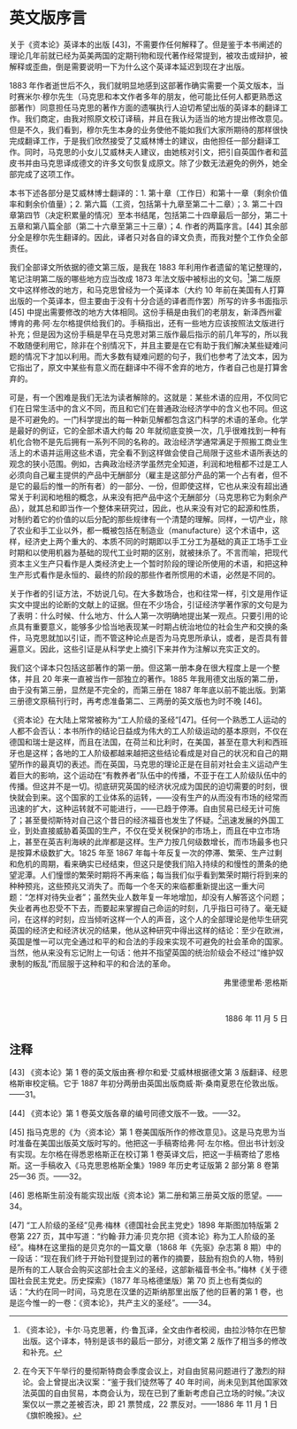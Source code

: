 # 英文版序言

关于《资本论》英译本的出版 [43]，不需要作任何解释了。但是鉴于本书阐述的理论几年前就已经为英美两国的定期刊物和现代著作经常提到，被攻击或辩护，被解释或歪曲，倒是需要说明一下为什么这个英译本延迟到现在才出版。

1883 年作者逝世后不久，我们就明显地感到这部著作确实需要一个英文版本，当时赛米尔·穆尔先生（马克思和本文作者多年的朋友，他可能比任何人都更熟悉这部著作）同意担任马克思的著作方面的遗嘱执行人迫切希望出版的英译本的翻译工作。我们商定，由我对照原文校订译稿，并且在我认为适当的地方提出修改意见。但是不久，我们看到，穆尔先生本身的业务使他不能如我们大家所期待的那样很快完成翻译工作，于是我们欣然接受了艾威林博士的建议，由他担任一部分翻译工作。同时，马克思的小女儿艾威林夫人建议，由她核对引文，把引自英国作者和蓝皮书并由马克思译成德文的许多文句恢复成原文。除了少数无法避免的例外，她全部完成了这项工作。

本书下述各部分是艾威林博士翻译的：1. 第十章（工作日）和第十一章（剩余价值率和剩余价值量）；2. 第六篇（工资，包括第十九章至第二十二章）；3. 第二十四章第四节（决定积累量的情况）至本书结尾，包括第二十四章最后一部分，第二十五章和第八篇全部（第二十六章至第三十三章）；4. 作者的两篇序言。[44] 其余部分全是穆尔先生翻译的。因此，译者只对各自的译文负责，而我对整个工作负全部责任。

我们全部译文所依据的德文第三版，是我在 1883 年利用作者遗留的笔记整理的，笔记注明第二版的哪些地方应当改成 1873 年法文版中被标出的文句。[^1]第二版原文中这样修改的地方，和马克思曾经为一个英译本（大约 10 年前在美国有人打算出版的一个英译本，但主要由于没有十分合适的译者而作罢）所写的许多书面指示 [45] 中提出需要修改的地方大体相同。这份手稿是由我们的老朋友，新泽西州霍博肯的弗·阿·左尔格提供给我们的。手稿指出，还有一些地方应该按照法文版进行补充；但是因为这份手稿是早在马克思对第三版作最后指示的前几年写的，所以我不敢随便利用它，除非在个别情况下，并且主要是在它有助于我们解决某些疑难问题的情况下才加以利用。而大多数有疑难问题的句子，我们也参考了法文本，因为它指出了，原文中某些有意义而在翻译中不得不舍弃的地方，作者自己也是打算舍弃的。

可是，有一个困难是我们无法为读者解除的。这就是：某些术语的应用，不仅同它们在日常生活中的含义不同，而且和它们在普通政治经济学中的含义也不同。但这是不可避免的。一门科学提出的每一种新见解都包含这门科学的术语的革命。化学是最好的例证，它的全部术语大约每 20 年就彻底变换一次，几乎很难找到一种有机化合物不是先后拥有一系列不同的名称的。政治经济学通常满足于照搬工商业生活上的术语并运用这些术语，完全看不到这样做会使自己局限于这些术语所表达的观念的狭小范围。例如，古典政治经济学虽然完全知道，利润和地租都不过是工人必须向自己雇主提供的产品中无酬部分（雇主是这部分产品的第一个占有者，但不是它的最后的惟一的所有者）的一部分、一份，但即使这样，它也从来没有超出通常关于利润和地租的概念，从来没有把产品中这个无酬部分（马克思称它为剩余产品），就其总和即当作一个整体来研究过，因此，也从来没有对它的起源和性质，对制约着它的价值的以后分配的那些规律有一个清楚的理解。同样，一切产业，除了农业和手工业以外，都一概被包括在制造业（manufacture）这个术语中，这样，经济史上两个重大的、本质不同的时期即以手工分工为基础的真正工场手工业时期和以使用机器为基础的现代工业时期的区别，就被抹杀了。不言而喻，把现代资本主义生产只看作是人类经济史上一个暂时阶段的理论所使用的术语，和把这种生产形式看作是永恒的、最终的阶段的那些作者所惯用的术语，必然是不同的。

关于作者的引证方法，不妨说几句。在大多数场合，也和往常一样，引文是用作证实文中提出的论断的文献上的证据。但在不少场合，引证经济学著作家的文句是为了表明：什么时候、什么地方、什么人第一次明确地提出某一观点。只要引用的论点具有重要意义，能够多少恰当地表现某一时期占统治地位的社会生产和交换的条件，马克思就加以引证，而不管这种论点是否为马克思所承认，或者，是否具有普遍意义。因此，这些引证是从科学史上摘引下来并作为注解以充实正文的。

我们这个译本只包括这部著作的第一册。但这第一册本身在很大程度上是一个整体，并且 20 年来一直被当作一部独立的著作。1885 年我用德文出版的第二册，由于没有第三册，显然是不完全的，而第三册在 1887 年年底以前不能出版。到第三册德文原稿刊行时，再考虑准备第二、三两册的英文版也为时不晚 [46]。

《资本论》在大陆上常常被称为“工人阶级的圣经”[47]。任何一个熟悉工人运动的人都不会否认：本书所作的结论日益成为伟大的工人阶级运动的基本原则，不仅在德国和瑞士是这样，而且在法国，在荷兰和比利时，在美国，甚至在意大利和西班牙也是这样；各地的工人阶级都越来越把这些结论看成是对自己的状况和自己的期望所作的最真切的表述。而在英国，马克思的理论正是在目前对社会主义运动产生着巨大的影响，这个运动在“有教养者”队伍中的传播，不亚于在工人阶级队伍中的传播。但这并不是一切。彻底研究英国的经济状况成为国民的迫切需要的时刻，很快就会到来。这个国家的工业体系的运转，——没有生产的从而没有市场的经常而迅速的扩大，这种运转就不可能进行，——已趋于停滞。自由贸易已经无计可施了；甚至曼彻斯特对自己这个昔日的经济福音也发生了怀疑。[^2]迅速发展的外国工业，到处直接威胁着英国的生产，不仅在受关税保护的市场上，而且在中立市场上，甚至在英吉利海峡的此岸都是这样。生产力按几何级数增长，而市场最多也只是按算术级数扩大。1825 年至 1867 年每十年反复一次的停滞、繁荣、生产过剩和危机的周期，看来确实已经结束，但这只是使我们陷入持续的和慢性的萧条的绝望泥潭。人们憧憬的繁荣时期将不再来临；每当我们似乎看到繁荣时期行将到来的种种预兆，这些预兆又消失了。而每一个冬天的来临都重新提出这一重大问题：“怎样对待失业者”；虽然失业人数年复一年地增加，却没有人解答这个问题；失业者再也忍受不下去，而要起来掌握自己命运的时刻，几乎指日可待了。毫无疑问，在这样的时刻，应当倾听这样一个人的声音，这个人的全部理论是他毕生研究英国的经济史和经济状况的结果，他从这种研究中得出这样的结论：至少在欧洲，英国是惟一可以完全通过和平的和合法的手段来实现不可避免的社会革命的国家。当然，他从来没有忘记附上一句话：他并不指望英国的统治阶级会不经过“维护奴隶制的叛乱”而屈服于这种和平的和合法的革命。

<div style="text-align: right;">

弗里德里希·恩格斯

<br>

1886 年 11 月 5 日

</div>

## 注释

[^1]: 《资本论》，卡尔·马克思著，约·鲁瓦译，全文由作者校阅，由拉沙特尔在巴黎出版。这个译本，特别是该书的最后一部分，对德文第 2 版作了相当多的修改和补充。

[^2]: 在今天下午举行的曼彻斯特商会季度会议上，对自由贸易问题进行了激烈的辩论。会上曾提出决议案：“鉴于我们徒然等了 40 年时间，尚未见到其他国家效法英国的自由贸易，本商会认为，现在已到了重新考虑自己立场的时候。”决议案仅以一票之差被否决，即 21 票赞成，22 票反对。——1886 年 11 月 1 日《旗帜晚报》。

[43] 《资本论》第 1 卷的英文版由赛·穆尔和爱·艾威林根据德文第 3 版翻译、经恩格斯审校定稿。它于 1887 年初分两册由英国出版商威·斯·桑南夏恩在伦敦出版。——31。

[44] 《资本论》第 1 卷英文版各章的编号同德文版不一致。——32。

[45] 指马克思的《为〈资本论〉第 1 卷美国版所作的修改意见》。这是马克思为当时准备在美国出版英文版时写的。他把这一手稿寄给弗·阿·左尔格。但出书计划没有实现。左尔格在得悉恩格斯正在校订第 1 卷英译文后，把这一手稿寄给了恩格斯。这一手稿收入《马克思恩格斯全集》1989 年历史考证版第 2 部分第 8 卷第 25—36 页。——32。

[46] 恩格斯生前没有能实现出版《资本论》第二册和第三册英文版的愿望。——34。

[47] “工人阶级的圣经”见弗·梅林《德国社会民主党史》1898 年斯图加特版第 2 卷第 227 页，其中写道：“约翰·菲力浦·贝克尔把《资本论》称为工人阶级的圣经”。梅林在这里指的是贝克尔的一篇文章（1868 年《先驱》杂志第 8 期）中的一段话：“现在我们终于开始刊登提到过的著作的摘要，鼓励有抱负的人物，特别是所有的工人联合会购买这部社会主义的圣经，这部新福音书全书。”梅林《关于德国社会民主党史。历史探索》（1877 年马格德堡版）第 70 页上也有类似的话：“大约在同一时间，马克思在汉堡的迈斯纳那里出版了他的巨著的第 1 卷，也是迄今惟一的一卷：《资本论》，共产主义的圣经”。——34。
